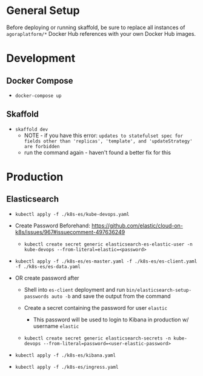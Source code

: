 # General Setup

Before deploying or running skaffold, be sure to replace all instances of `agoraplatform/*`
Docker Hub references with your own Docker Hub images.

# Development

## Docker Compose

- `docker-compose up`

## Skaffold

- `skaffold dev`
  - NOTE - if you have this error: `updates to statefulset spec for fields other than 'replicas', 'template', and 'updateStrategy' are forbidden`
  - run the command again - haven't found a better fix for this

# Production

## Elasticsearch

- `kubectl apply -f ./k8s-es/kube-devops.yaml`

- Create Password Beforehand: https://github.com/elastic/cloud-on-k8s/issues/967#issuecomment-497636249

  - `kubectl create secret generic elasticsearch-es-elastic-user -n kube-devops --from-literal=elastic=<password>`

- `kubectl apply -f ./k8s-es/es-master.yaml -f ./k8s-es/es-client.yaml -f ./k8s-es/es-data.yaml`

- OR create password after

  - Shell into `es-client` deployment and run `bin/elasticsearch-setup-passwords auto -b` and save the output from the command

  - Create a secret containing the password for user `elastic`

    - This password will be used to login to Kibana in production w/ username `elastic`

  - `kubectl create secret generic elasticsearch-secrets -n kube-devops --from-literal=password=<user-elastic-password>`

- `kubectl apply -f ./k8s-es/kibana.yaml`

- `kubectl apply -f ./k8s-es/ingress.yaml`
